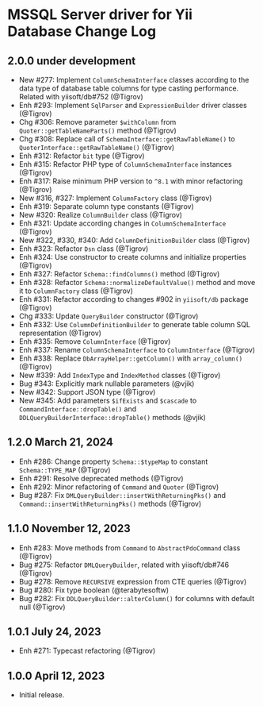 # MSSQL Server driver for Yii Database Change Log

## 2.0.0 under development

- New #277: Implement `ColumnSchemaInterface` classes according to the data type of database table columns
  for type casting performance. Related with yiisoft/db#752 (@Tigrov)
- Enh #293: Implement `SqlParser` and `ExpressionBuilder` driver classes (@Tigrov)
- Chg #306: Remove parameter `$withColumn` from `Quoter::getTableNameParts()` method (@Tigrov)
- Chg #308: Replace call of `SchemaInterface::getRawTableName()` to `QuoterInterface::getRawTableName()` (@Tigrov)
- Enh #312: Refactor `bit` type (@Tigrov)
- Enh #315: Refactor PHP type of `ColumnSchemaInterface` instances (@Tigrov)
- Enh #317: Raise minimum PHP version to `^8.1` with minor refactoring (@Tigrov)
- New #316, #327: Implement `ColumnFactory` class (@Tigrov)
- Enh #319: Separate column type constants (@Tigrov)
- New #320: Realize `ColumnBuilder` class (@Tigrov)
- Enh #321: Update according changes in `ColumnSchemaInterface` (@Tigrov)
- New #322, #330, #340: Add `ColumnDefinitionBuilder` class (@Tigrov)
- Enh #323: Refactor `Dsn` class (@Tigrov)
- Enh #324: Use constructor to create columns and initialize properties (@Tigrov)
- Enh #327: Refactor `Schema::findColumns()` method (@Tigrov)
- Enh #328: Refactor `Schema::normalizeDefaultValue()` method and move it to `ColumnFactory` class (@Tigrov)
- Enh #331: Refactor according to changes #902 in `yiisoft/db` package (@Tigrov)
- Chg #333: Update `QueryBuilder` constructor (@Tigrov)
- Enh #332: Use `ColumnDefinitionBuilder` to generate table column SQL representation (@Tigrov)
- Enh #335: Remove `ColumnInterface` (@Tigrov)
- Enh #337: Rename `ColumnSchemaInterface` to `ColumnInterface` (@Tigrov)
- Enh #338: Replace `DbArrayHelper::getColumn()` with `array_column()` (@Tigrov)
- New #339: Add `IndexType` and `IndexMethod` classes (@Tigrov)
- Bug #343: Explicitly mark nullable parameters (@vjik)
- New #342: Support JSON type (@Tigrov)
- New #345: Add parameters `$ifExists` and `$cascade` to `CommandInterface::dropTable()` and
  `DDLQueryBuilderInterface::dropTable()` methods (@vjik)

## 1.2.0 March 21, 2024

- Enh #286: Change property `Schema::$typeMap` to constant `Schema::TYPE_MAP` (@Tigrov)
- Enh #291: Resolve deprecated methods (@Tigrov)
- Enh #292: Minor refactoring of `Command` and `Quoter` (@Tigrov)
- Bug #287: Fix `DMLQueryBuilder::insertWithReturningPks()` and `Command::insertWithReturningPks()` methods (@Tigrov)

## 1.1.0 November 12, 2023

- Enh #283: Move methods from `Command` to `AbstractPdoCommand` class (@Tigrov)
- Bug #275: Refactor `DMLQueryBuilder`, related with yiisoft/db#746 (@Tigrov)
- Bug #278: Remove `RECURSIVE` expression from CTE queries (@Tigrov)
- Bug #280: Fix type boolean (@terabytesoftw)
- Bug #282: Fix `DDLQueryBuilder::alterColumn()` for columns with default null (@Tigrov)

## 1.0.1 July 24, 2023

- Enh #271: Typecast refactoring (@Tigrov)

## 1.0.0 April 12, 2023

- Initial release.
